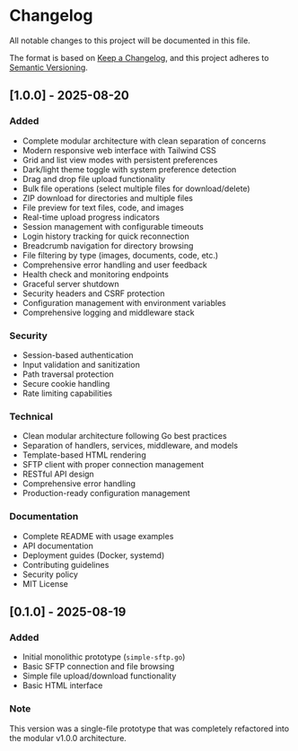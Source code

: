 # Changelog

All notable changes to this project will be documented in this file.

The format is based on [Keep a Changelog](https://keepachangelog.com/en/1.0.0/),
and this project adheres to [Semantic Versioning](https://semver.org/spec/v2.0.0.html).

## [1.0.0] - 2025-08-20

### Added
- Complete modular architecture with clean separation of concerns
- Modern responsive web interface with Tailwind CSS
- Grid and list view modes with persistent preferences
- Dark/light theme toggle with system preference detection
- Drag and drop file upload functionality
- Bulk file operations (select multiple files for download/delete)
- ZIP download for directories and multiple files
- File preview for text files, code, and images
- Real-time upload progress indicators
- Session management with configurable timeouts
- Login history tracking for quick reconnection
- Breadcrumb navigation for directory browsing
- File filtering by type (images, documents, code, etc.)
- Comprehensive error handling and user feedback
- Health check and monitoring endpoints
- Graceful server shutdown
- Security headers and CSRF protection
- Configuration management with environment variables
- Comprehensive logging and middleware stack

### Security
- Session-based authentication
- Input validation and sanitization
- Path traversal protection
- Secure cookie handling
- Rate limiting capabilities

### Technical
- Clean modular architecture following Go best practices
- Separation of handlers, services, middleware, and models
- Template-based HTML rendering
- SFTP client with proper connection management
- RESTful API design
- Comprehensive error handling
- Production-ready configuration management

### Documentation
- Complete README with usage examples
- API documentation
- Deployment guides (Docker, systemd)
- Contributing guidelines
- Security policy
- MIT License

## [0.1.0] - 2025-08-19

### Added
- Initial monolithic prototype (`simple-sftp.go`)
- Basic SFTP connection and file browsing
- Simple file upload/download functionality
- Basic HTML interface

### Note
This version was a single-file prototype that was completely refactored into the modular v1.0.0 architecture.
